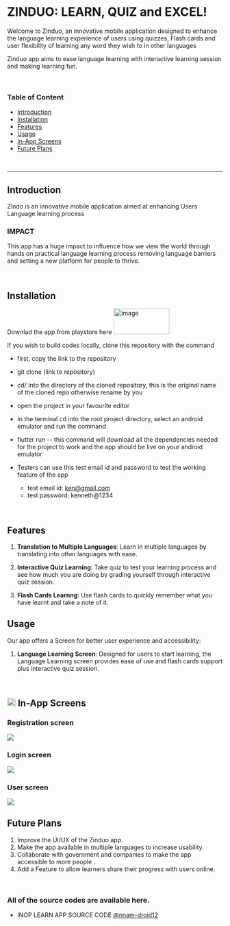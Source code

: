 # ZINDUO: LEARN, QUIZ and EXCEL!

<!-- <img alt="image" src="./dev_assets/2023_solutionchallenge_blogheader_1920x1080.png"> -->


Welcome to Zinduo, an innovative mobile application designed to enhance the language learning experience of users using quizzes, Flash cards and user flexibility of learning any word they wish to in other languages

Zinduo app aims to ease language learning with interactive learning session and making learning fun.

</br>

### Table of Content

- [Introduction](#introduction)
- [Installation](#install)
- [Features](#features)
- [Usage](#usage)
- [In-App Screens](#in-app)
- [Future Plans](#future-plans)

</br>

------

<a name="introduction"></a>
##  Introduction

Zindo is an innovative mobile application aimed at enhancing Users Language learning process

### IMPACT

This app has a huge impact to influence how we view the world through hands on practical language learning process removing language barriers and setting a new platform for people to thrive.

</br>

<a name="install"></a>
## Installation

Downlad the app from playstore here [<img width="130" height="60" alt="image" src="./dev_assets/playstore-image2.png">](https://play.google.com/store/apps/details?id=com.nnatech.inop_learn)

If you wish to build codes locally, clone this repository with the command
- first, copy the link to the repository
- git clone (link to repository)
- cd/ into the directory of the cloned repository, this is the original name of the cloned repo otherwise rename by you
- open the project in your favourite editor
- In the terminal cd into the root project directory, select an android emulator and run the command
- flutter run -- this command will download all the dependencies needed for the project to work and the app should be live on your android emulator

- Testers can use this test email id and password to test the working feature of the app
  - test email id: ken@gmail.com
  - test password: kenneth@1234
</br>

<a name="features"></a>
## Features

1. **Translation to Multiple Languages**: Learn in multiple languages by translating into other languages with ease.

2. **Interactive Quiz Learning**: Take quiz to test your learning process and see how much you are doing by grading yourself through interactive quiz session.

3. **Flash Cards Learnng**: Use flash cards to quickly remember what you have learnt and take a note of it.


<a name="usage"></a>
##  Usage

Our app offers a Screen for better user experience and accessibility:

1. **Language Learning Screen**: Designed for users to start learning, the Language Learning screen provides ease of use and flash cards support plus interactive quiz session.


</br>

<a name="in-app"></a>
## <img width="20" alt="image" src="./dev_assets/logo_size.png"> In-App Screens

### Registration screen
<img src="./dev_assets/zinduo-register.png">

### Login screen
<img src="./dev_assets/zinduo-login.png">

### User screen
<img src="./dev_assets/zinduo-home.png">

</br>

<a name="future-plans"></a>
## Future Plans

1. Improve the UI/UX of the Zinduo app.
2. Make the app available in multiple languages to increase usability.
3. Collaborate with government and companies to make the app accessible to more people .
4. Add a Feature to allow learners share their progress with users online.


</br>

### All of the source codes are available here.

- INOP LEARN APP SOURCE CODE [@nnam-droid12](https://github.com/nnam-droid12/zinduo)

</br>
